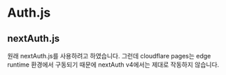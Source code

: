 # Auth.js

## nextAuth.js

원래 nextAuth.js를 사용하려고 하였습니다.
그런데 cloudflare pages는 edge runtime 환경에서 구동되기 때문에 nextAuth v4에서는 제대로 작동하지 않습니다.